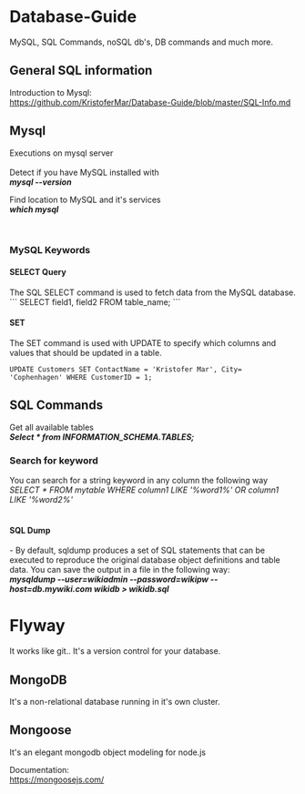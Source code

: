 <h1>Database-Guide</h1>
MySQL, SQL Commands, noSQL db's, DB commands and much more.

<h2>General SQL information</h2>
Introduction to Mysql: <br>
<a href="https://github.com/KristoferMar/Database-Guide/blob/master/SQL-Info.md" target="_blank">https://github.com/KristoferMar/Database-Guide/blob/master/SQL-Info.md</a><br>


<h2>Mysql</h2>
Executions on mysql server <br><br>
Detect if you have MySQL installed with <br>
<i><b> mysql --version </b></i><br>

Find location to MySQL and it's services <br>
<i><b>which mysql</b></i><br>

<br>
<h3>MySQL Keywords</h3>
<h4>SELECT Query</h4>
The SQL SELECT command is used to fetch data from the MySQL database. 
```
SELECT field1, field2 FROM table_name;
```

<h4>SET</h4>
The SET command is used with UPDATE to specify which columns and values that should be updated in a table. <br>

```
UPDATE Customers SET ContactName = 'Kristofer Mar', City= 'Cophenhagen' WHERE CustomerID = 1;
```

<h2>SQL Commands</h2>

Get all available tables <br>
<b><i>Select * from INFORMATION_SCHEMA.TABLES; </i></b>

<h3>Search for keyword</h3>
You can search for a string keyword in any column the following way <br>
<i> SELECT * FROM mytable WHERE column1 LIKE '%word1%' OR column1 LIKE '%word2%'</i><br>


<br>
<h4>SQL Dump</h4>
- By default, sqldump produces a set of SQL statements that can be executed to reproduce the original database object definitions and table data. You can save the output in a file in the following way: <br>
<b><i>mysqldump --user=wikiadmin --password=wikipw --host=db.mywiki.com wikidb > wikidb.sql</i></b>

# Flyway

It works like git.. It's a version control for your database.

<h2>MongoDB</h2>
It's a non-relational database running in it's own cluster. <br>

<h2>Mongoose</h2>
It's an elegant mongodb object modeling for node.js <br>

Documentation: <br>
https://mongoosejs.com/
